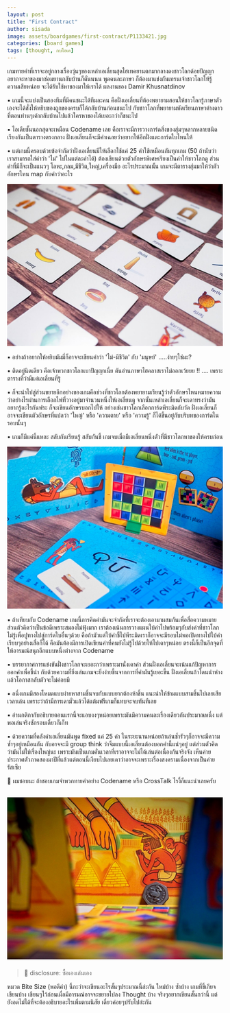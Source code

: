 ```yaml
---
layout: post
title: "First Contract"
author: sisada
image: assets/boardgames/first-contract/P1133421.jpg
categories: [board games]
tags: [thought, กบโอเค]
---
```

เกมทายคำที่เราจะอยู่กลางเรื่องวุ่นๆของเหล่าเอเลี่ยนสุดไฮเทคยานตกมากลางดงชาวโลกด้อยปัญญา อยากจะหาของมาซ่อมยานกลับบ้านก็ดั๋นนนน พูดคนละภาษา ก็ต้องมาแข่งกันเทรนเจ้าชาวโลกให้รู้ความเสียหน่อย จะได้รับใช้หาของมาให้เราได้ ผลงานของ Damir Khusnatdinov

▪️ เกมนี้จะแบ่งเป็นสองทีมที่มีคนชนะได้ทีมละคน คือฝั่งเอเลี่ยนที่ต้องพยายามสอนให้ชาวโลกรู้ภาษาตัวเองจะได้สั่งให้หยิบของถูกของครบก็ได้กลับบ้านก่อนชนะไป กับชาวโลกที่พยายามหัดเรียนภาษาต่างดาวที่ตอนท่านๆเค้ากลับบ้านไปแล้วใครหาของได้เยอะกว่าก็ชนะไป

▪️ ไอเดียชั้นนอกสุดจะเหมือน Codename เลย คือเราจะมีการวางการ์ดสิ่งของสุ่มๆหลากหลายชนิดเรียงกันเป็นตารางตรงกลาง ฝั่งเอเลี่ยนก็จะมีคำเฉลยว่าอยากให้อีกฝั่งแตะการ์ดใบไหนให้

▪️ แต่เกมนี้ครอบด้วยข้อจำกัดว่าฝั่งเอเลี่ยนมีให้เลือกใช้แค่ 25 คำใช้เหมือนกันทุกเกม (50 ถ้านับว่าเราสามารถใส่คำว่า 'ไม่' ไปในแต่ละคำได้) ต้องเขียนด้วยตัวอักษรพิเศษเรียงเป็นคำให้ชาวโลกดู ส่วนคำที่มีก็จะเป็นแนวๆ โลหะ,กลม,มีชีวิต,ใหญ่,เครื่องมือ อะไรประมาณนั้น เกมจะมีตารางสุ่มมาให้ว่าตัวอักษรไหน map กับคำว่าอะไร

![alt tag](/assets/boardgames/first-contract/P1133422.jpg) 

▪️ อย่างถ้าอยากให้หยิบมัมมี่ก็อาจจะเขียนคำว่า 'ไม่-มีชีวิต' กับ 'มนุษย์' .....ง่ายๆใช่มะ?

▪️ ติดอยู่นิดเดียว คือเจ้าพวกชาวโลกเบาปัญญาเนี่ย ดันอ่านภาษาไฮคลาสเราไม่ออกเว้ยยย !! .... เพราะตารางที่ว่ามีแค่เอเลี่ยนที่รู้

▪️ ก็จะนำไปสู่ส่วนขยายอีกอย่างของเกมคือช่วงที่ชาวโลกต้องพยายามเรียนรู้ว่าตัวอักษรไหนหมายความว่าอย่างไรผ่านการเลือกไพ่ที่วางอยู่มาจำนวนหนึ่งให้เอเลี่ยนดู จากนั้นเหล่าเอเลี่ยนก็จะเดาทรงว่ามันอยากรู้อะไรกันฟระ ก็จะเขียนอักษรบอกไปให้ อย่างเช่นชาวโลกเลือกการ์ดพีระมิดกับวัด ฝั่งเอเลี่ยนก็อาจจะเขียนตัวอักษรที่แปลว่า 'ใหญ่' หรือ 'ความตาย' หรือ 'ความรู้' ก็ได้ขึ้นอยู่กับบริบทของการ์ดในรอบนั้นๆ

▪️ เกมก็มีแค่นี้แหละ สลับกันเรียนรู้ สลับกันชี้ เกมจบเมื่อมีเอเลี่ยนหนึ่งตัวที่มีชาวโลกหาของให้ครบก่อน

![alt tag](/assets/boardgames/first-contract/P1133429.jpg) 

▪️ ถ้าเทียบกับ Codename เกมนี้การคิดคำมันจะจำกัดที่เราจะต้องเอามาผสมกันเพื่อสื่อความหมาย ส่วนตัวคิดว่าเป็นข้อดีเพราะสมองไม่ฟุ้งมาก เราต้องเน้นการวางแผนใบ้คำไปพร้อมๆกับส่งคำที่ชาวโลกไม่รู้เพื่อปูทางไปสู่การ์ดใบอื่นๆด้วย คือถ้ามัวแต่ใบ้คำชี้ไปพีระมิดเราก็อาจจะมีรอบไม่พอเปิดทางไปใบ้คำเรียบๆอย่างเสื่อก็ได้ คือมันต้องมีการเปิดเขียนคำที่คนยังไม่รู้ไปด้วยให้ไปเดาๆหน่อย ตรงนี้ก็เป็นอีกจุดที่ให้อารมณ์สนุกอีกแบบหนึ่งต่างจาก Codename

▪️ บรรยากาศการแข่งขันฝั่งชาวโลกจะเยอะกว่าเพราะมานั่งเดาคำ ส่วนฝั่งเอเลี่ยนจะเน้นแก้ปัญหาการออกคำเพื่อชี้นำ กับด้วยความที่ยิ่งเล่นเกมจะยิ่งง่ายขึ้นจากการที่คำมันรู้เยอะขี้น ฝั่งเอเลี่ยนถ้าโดนนำห่างแล้วโอกาสกลับตัวจะไม่ค่อยมี

▪️ อนึ่งเกมมีสองโหมดแบบง่ายหาสามชิ้นจบกับแบบยากต้องห้าชิ้น แนะนำให้ข้ามแบบสามชิ้นไปเลยเสียเวลาเล่น เพราะว่าถ้ามีการเดามั่วแล้วได้แต้มฟรีเกมก็แทบจะจบทันทีเลย 

▪️ อ่านกติกากับอธิบายตอนแรกนี้จะแอบงงๆหน่อยเพราะมันมีความคนละเรื่องเดียวกันประมาณหนึ่ง แต่พอเล่นจริงซักรอบเดี๋ยวก็เก็ท

▪️ ด้วยความที่คลังคำเอเลี่ยนมันพูด fixed แค่ 25 คำ ในระยะนานหน่อยถ้าเล่นซ้ำรัวๆก็อาจจะมีความซ้ำๆอยู่เหมือนกัน กับอาจจะมี group think ว่าจิ้มแบบนี้เอเลี่ยนต้องบอกคำนี้แน่ๆอยู่ แต่ส่วนตัวคิดว่ามันไม่ใช่เรื่องใหญ่นะ เพราะมันเป็นเกมคั่นเวลาที่เราอาจจะไม่ได้เล่นต่อเนื่องกันจริงจัง เห็นค่ายประกาศตัวภาคสองมาปีที่แล้วแต่ตอนนี้เงียบไปเลยเดาว่าอาจจะเพราะเรื่องสงครามเนื่องจากเป็นค่ายรัสเซีย

💬 ผมชอบนะ ถ้าชอบเกมจำพวกทายคำอย่าง Codename หรือ CrossTalk ไรงี้ก็แนะนำเลยครับ 

![alt tag](/assets/boardgames/first-contract/P1133433.jpg) 
---
> 📌 disclosure:  ซื้อเองเล่นเอง

หมวด Bite Size (พอดีคำ) นี้กะว่าจะเขียนอะไรสั้นๆประมาณนี้ล่ะกัน ใหม่บ้าง ซ้ำบ้าง เกมที่ขี้เกียจเขียนบ้าง เขียนๆไว้ก่อนเผื่อมีอารมณ์อาจจะขยายไปลง Thought บ้าง จริงๆอยากเขียนสั้นกว่านี้ แต่ยังอดไม่ได้ที่จะต้องอธิบายอะไรเพิ่มตามนิสัย เดี๋ยวค่อยๆปรับไปล่ะกัน